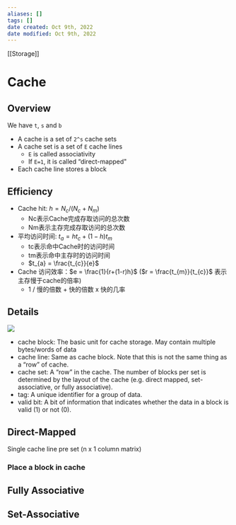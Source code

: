 ```yaml
---
aliases: []
tags: []
date created: Oct 9th, 2022
date modified: Oct 9th, 2022
---
```

[[Storage]]
# Cache
## Overview
We have `t`, `s` and `b`
- A cache is a set of `2^s` cache sets
- A cache set is a set of `E` cache lines
	- `E` is called associativity
	- If `E=1`, it is called “direct-mapped"
- Each cache line stores a block

## Efficiency
- Cache hit: $h = N_{c} / (N_{c} + N_{m})$
	- Nc表示Cache完成存取访问的总次数  
	- Nm表示主存完成存取访问的总次数  
- 平均访问时间: $t_{a} = ht_{c} + (1-h)t_{m}$
	- tc表示命中Cache时的访问时间  
	- tm表示命中主存时的访问时间  
	- $t_{a} = \frac{t_{c}}{e}$
- Cache 访问效率：$e = \frac{1}{r+(1-r)h}$ ($r = \frac{t_{m}}{t_{c}}$ 表示主存慢于cache的倍率)
	- 1 / 慢的倍数 + 快的倍数 x 快的几率




## Details
![](https://img.ynchen.me/2022/10/6f06f0422aced8d2b69b2999ae1002a3.webp)


- cache block: The basic unit for cache storage. May contain multiple bytes/words of data
- cache line: Same as cache block. Note that this is not the same thing as a “row” of cache.
- cache set: A “row” in the cache. The number of blocks per set is determined by the layout of the cache (e.g. direct mapped, set-associative, or fully associative).
- tag: A unique identifier for a group of data.
- valid bit: A bit of information that indicates whether the data in a block is valid (1) or not (0).


## Direct-Mapped
Single cache line pre set (n x 1 column matrix)

### Place a block in cache


## Fully Associative

## Set-Associative
